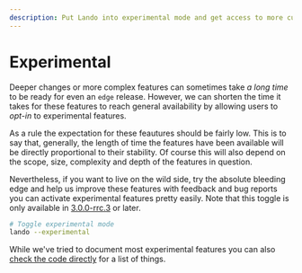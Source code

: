 ```yaml
---
description: Put Lando into experimental mode and get access to more cutting edge features.
---
```


# Experimental

Deeper changes or more complex features can sometimes take _a long time_ to be ready for even an `edge` release. However, we can shorten the time it takes for these features to reach general availability by allowing users to _opt-in_ to experimental features.

As a rule the expectation for these feautures should be fairly low. This is to say that, generally, the length of time the features have been available will be directly proportional to their stability. Of course this will also depend on the scope, size, complexity and depth of the features in question.

Nevertheless, if you want to live on the wild side, try the absolute bleeding edge and help us improve these features with feedback and bug reports you can activate experimental features pretty easily. Note that this toggle is only available in [3.0.0-rrc.3](https://docs.lndo.site/help/2020-changelog.html) or later.

```bash
# Toggle experimental mode
lando --experimental
```

While we've tried to document most experimental features you can also [check the code directly](
https://github.com/lando/lando/tree/master/experimental/plugins) for a list of things.
